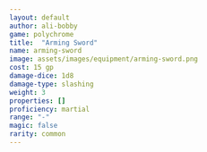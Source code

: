 ```yaml
---
layout: default
author: ali-bobby
game: polychrome
title:  "Arming Sword"
name: arming-sword
image: assets/images/equipment/arming-sword.png
cost: 15 gp
damage-dice: 1d8
damage-type: slashing
weight: 3
properties: []
proficiency: martial
range: "-"
magic: false
rarity: common
---
```

